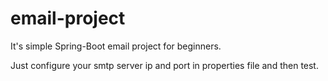 # email-project
It's simple Spring-Boot email project for beginners.

Just configure your smtp server ip and port in properties file and then test.

